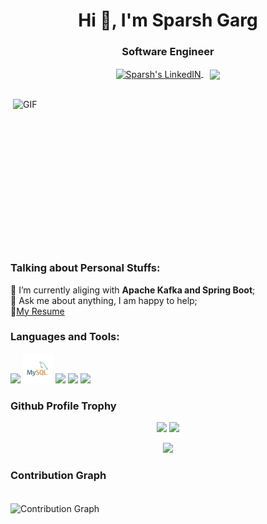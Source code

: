 <h1 align="center">Hi 👋, I'm Sparsh Garg</h1>
<h3 align="center">Software Engineer</h3>
<p align="center">
  <a href="https://www.linkedin.com/in/sparshgarg07/">
    <img align="center" alt="Sparsh's LinkedIN" height="30px" width="25px" src="https://cdn.jsdelivr.net/npm/simple-icons@v3/icons/linkedin.svg" />
  </a>&ensp;
<!--  <a href="https://sourcerer.io/sparsh-99/">
    <img align="center" alt="Sparsh's Sourcerer" height="30px" width="25px" src="https://cdn.jsdelivr.net/npm/simple-icons@v3/icons/sahibinden.svg" />
  </a>&ensp;
-->
  <img height="20" align='center' src="https://visitor-badge.laobi.icu/badge?page_id=sparsh-99.visitor-badge">
</p>
<br />
  <img align="right" alt="GIF" src="https://github.com/abhisheknaiidu/abhisheknaiidu/blob/master/code.gif?raw=true" width="500" height="260" />
  
### **Talking about Personal Stuffs:**

 🌱 I’m currently aliging with <b>Apache Kafka and Spring Boot</b>;<br> 
 💬 Ask me about anything, I am happy to help;<br>
 📝[My Resume](https://drive.google.com/file/d/1wxuI1tycMFSjD6wUykuTgS7nDQ_Nwj7H/view?usp=share_link)<br>


### **Languages and Tools:**  

<code><img height="44" src="https://user-images.githubusercontent.com/56729873/91666041-81a3eb00-eb17-11ea-8142-a049c30b3083.png"></code>
<code><img height="48" src="https://raw.githubusercontent.com/github/explore/80688e429a7d4ef2fca1e82350fe8e3517d3494d/topics/mysql/mysql.png"></code>
<code><img height="48" src="https://camo.githubusercontent.com/ac110f4e847b6921793d584c75189c5b98544d342490f96b4fd2f16d785e092f/68747470733a2f2f7777772e616e64706c75732e636f6d2f68732d66732f68756266732f6b61666b616c6f676f2e6a70673f266e616d653d6b61666b616c6f676f2e6a7067"></code>
<code><img height="44" src="https://github.com/user-attachments/assets/279be3ef-f80c-474f-897c-7b6e12a88de2"></code>
<code><img height="44" src="https://github.com/user-attachments/assets/9fab3cd0-0539-49fa-b63e-085c4661da48"></code>


### Github Profile Trophy

<p align="center">
    <img
        height="180em"
        src="https://github-readme-stats.vercel.app/api?username=sparsh-99&show_icons=true&hide_border=true"
    />
    <img
        height="180em"
        src="https://github-readme-stats.vercel.app/api/top-langs/?username=sparsh-99&show_icons=true&hide_border=true&layout=compact&langs_count=8"
    />
</p>
<p align="center">
  <img src="https://github-readme-streak-stats.herokuapp.com/?user=sparsh-99&hide_border=true" height="180em" />
</p>

### Contribution Graph
   <br/>
   <img src="https://activity-graph.herokuapp.com/graph?username=sparsh-99&theme=xcode" alt="Contribution Graph" align="center" />
